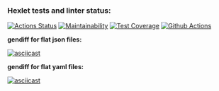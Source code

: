 ### Hexlet tests and linter status:
[![Actions Status](https://github.com/Marina-2022/frontend-project-46/actions/workflows/hexlet-check.yml/badge.svg)](https://github.com/Marina-2022/frontend-project-46/actions)
[![Maintainability](https://api.codeclimate.com/v1/badges/17faa9963e574882d692/maintainability)](https://codeclimate.com/github/Marina-2022/frontend-project-46/maintainability)
[![Test Coverage](https://api.codeclimate.com/v1/badges/17faa9963e574882d692/test_coverage)](https://codeclimate.com/github/Marina-2022/frontend-project-46/test_coverage)
[![Github Actions](https://github.com/Marina-2022/frontend-project-46/actions/workflows/main.yml/badge.svg)](https://github.com/Marina-2022/frontend-project-46/actions/workflows/main.yml)


**gendiff for flat json files:**

[![asciicast](https://asciinema.org/a/E16snjeQ4VHxTDwGmtDBMhCS7.svg)](https://asciinema.org/a/E16snjeQ4VHxTDwGmtDBMhCS7)

**gendiff for flat yaml files:**

[![asciicast](https://asciinema.org/a/O44oHVpTLi41npbPutbuwSKYD.svg)](https://asciinema.org/a/O44oHVpTLi41npbPutbuwSKYD)